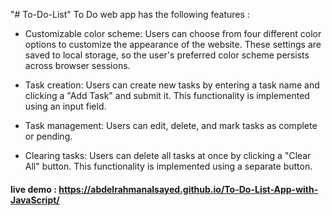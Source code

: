 "# To-Do-List" 
To Do web app has the following features :

- Customizable color scheme: Users can choose from four different color options to customize the appearance of the website. These settings are saved to local storage, so the user's preferred color scheme persists across browser sessions.

- Task creation: Users can create new tasks by entering a task name and clicking a "Add Task" and submit it. This functionality is implemented using an input field.

- Task management: Users can edit, delete, and mark tasks as complete or pending. 

- Clearing tasks: Users can delete all tasks at once by clicking a "Clear All" button. This functionality is implemented using a separate button.

#### live demo : https://abdelrahmanalsayed.github.io/To-Do-List-App-with-JavaScript/
